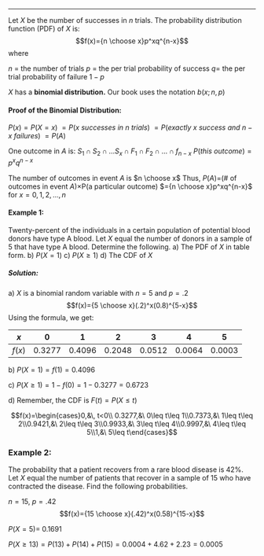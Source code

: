 - - -
Let $X$ be the number of successes in $n$ trials. The probability distribution function (PDF) of $X$ is:
$$f(x)={n \choose x}p^xq^{n-x}$$
where

$n$ = the number of trials
$p$ = the per trial probability of success
$q=$ the per trial probability of failure $1-p$

$X$ has a **binomial distribution.** Our book uses the notation $b(x;n,p)$

#### Proof of the Binomial Distribution:
$P(x)=P(X=x)$
$=P(x~successes~in~n~trials)$
$=P(exactly~x~success~and~n-x~failures)$
$=P(A)$

One outcome in $A$ is:
$S_{1}\cap S_{2}\cap\dots S_{x}\cap F_{1}\cap F_{2}\cap\dots \cap f_{n-x}$
$P(this~outcome) = p^xq^{n-x}$ 

The number of outcomes in event $A$ is $n \choose x$
Thus,
$P(A)=$(# of outcomes in event $A$)$\times$P(a particular outcome)
$={n \choose x}p^xq^{n-x}$ for $x=0,1,2,\dots,n$

#### Example 1:
Twenty-percent of the individuals in a certain population of potential blood donors have type A blood. Let $X$ equal the number of donors in a sample of 5 that have type A blood. Determine the following.
a) The PDF of $X$ in table form.
b) $P(X=1)$
c) $P(X\geq 1)$
d) The CDF of $X$
##### Solution:
a) $X$ is a binomial random variable with $n=5$ and $p=.2$
$$f(x)={5 \choose x}(.2)^x(0.8)^{5-x}$$
Using the formula, we get:

| $x$ | 0 | 1 | 2 | 3 | 4 | 5 |
| ---- | ---- | ---- | ---- | ---- | ---- | ---- |
| $f(x)$ | 0.3277 | 0.4096 | 0.2048 | 0.0512 | 0.0064 | 0.0003 |

b) $P(X=1) =f(1)=0.4096$

c) $P(X\geq 1)=1-f(0)=1-0.3277=0.6723$

d) Remember, the CDF is $F(t)=P(X\leq t)$

$$f(x)=\begin{cases}0,&\, t<0\\ 0.3277,&\ 0\leq t\leq 1\\0.7373,&\ 1\leq t\leq 2\\0.9421,&\ 2\leq t\leq 3\\0.9933,&\ 3\leq t\leq 4\\0.9997,&\ 4\leq t\leq 5\\1,&\ 5\leq t\end{cases}$$
### Example 2:
The probability that a patient recovers from a rare blood disease is 42%. Let $X$ equal the number of patients that recover in a sample of 15 who have contracted the disease. Find the following probabilities.

$n=15,~p=.42$
$$f(x)={15 \choose x}(.42)^x(0.58)^{15-x}$$



$P(X=5)=$ 0.1691

$P(X\geq 13)=P(13)+P(14)+P(15)=0.0004+4.62+2.23= 0.0005$

